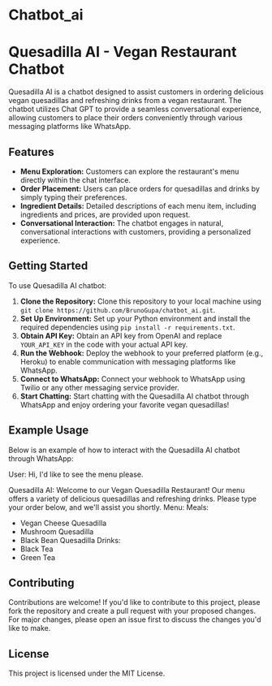 # Chatbot_ai
# Quesadilla AI - Vegan Restaurant Chatbot

Quesadilla AI is a chatbot designed to assist customers in ordering delicious vegan quesadillas and refreshing drinks from a vegan restaurant. The chatbot utilizes Chat GPT to provide a seamless conversational experience, allowing customers to place their orders conveniently through various messaging platforms like WhatsApp.

## Features

- **Menu Exploration:** Customers can explore the restaurant's menu directly within the chat interface.
- **Order Placement:** Users can place orders for quesadillas and drinks by simply typing their preferences.
- **Ingredient Details:** Detailed descriptions of each menu item, including ingredients and prices, are provided upon request.
- **Conversational Interaction:** The chatbot engages in natural, conversational interactions with customers, providing a personalized experience.

## Getting Started

To use Quesadilla AI chatbot:

1. **Clone the Repository:** Clone this repository to your local machine using `git clone https://github.com/BrunoGupa/chatbot_ai.git`.
2. **Set Up Environment:** Set up your Python environment and install the required dependencies using `pip install -r requirements.txt`.
3. **Obtain API Key:** Obtain an API key from OpenAI and replace `YOUR_API_KEY` in the code with your actual API key.
4. **Run the Webhook:** Deploy the webhook to your preferred platform (e.g., Heroku) to enable communication with messaging platforms like WhatsApp.
5. **Connect to WhatsApp:** Connect your webhook to WhatsApp using Twilio or any other messaging service provider.
6. **Start Chatting:** Start chatting with the Quesadilla AI chatbot through WhatsApp and enjoy ordering your favorite vegan quesadillas!

## Example Usage

Below is an example of how to interact with the Quesadilla AI chatbot through WhatsApp:

User: Hi, I'd like to see the menu please.

Quesadilla AI: Welcome to our Vegan Quesadilla Restaurant! Our menu offers a variety of delicious quesadillas and refreshing drinks. Please type your order below, and we'll assist you shortly.
Menu:
Meals:
- Vegan Cheese Quesadilla
- Mushroom Quesadilla
- Black Bean Quesadilla
Drinks:
- Black Tea
- Green Tea

## Contributing

Contributions are welcome! If you'd like to contribute to this project, please fork the repository and create a pull request with your proposed changes. For major changes, please open an issue first to discuss the changes you'd like to make.

## License

This project is licensed under the MIT License.
